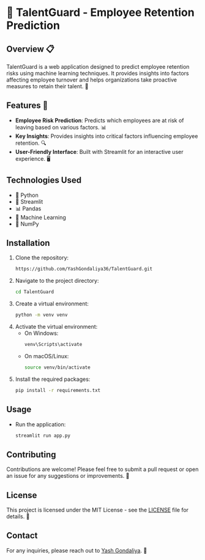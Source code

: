# 🤝 TalentGuard - Employee Retention Prediction

## Overview 📋
TalentGuard is a web application designed to predict employee retention risks using machine learning techniques. It provides insights into factors affecting employee turnover and helps organizations take proactive measures to retain their talent. 🤝

## Features 🌟
- **Employee Risk Prediction**: Predicts which employees are at risk of leaving based on various factors. 📊
- **Key Insights**: Provides insights into critical factors influencing employee retention. 🔍
- **User-Friendly Interface**: Built with Streamlit for an interactive user experience. 🖥️

## Technologies Used
- 🐍 Python
- 🌊 Streamlit
- 📊 Pandas
- 🤖 Machine Learning
- 🔢 NumPy

## Installation
1. Clone the repository:
   ```bash
   https://github.com/YashGondaliya36/TalentGuard.git
   ```
2. Navigate to the project directory:
   ```bash
   cd TalentGuard
   ```
3. Create a virtual environment:
   ```bash
   python -m venv venv
   ```
4. Activate the virtual environment:
   - On Windows:
     ```bash
     venv\Scripts\activate
     ```
   - On macOS/Linux:
     ```bash
     source venv/bin/activate
     ```
5. Install the required packages:
   ```bash
   pip install -r requirements.txt
   ```

## Usage
- Run the application:
   ```bash
   streamlit run app.py
   ```

## Contributing
Contributions are welcome! Please feel free to submit a pull request or open an issue for any suggestions or improvements. 🤗

## License
This project is licensed under the MIT License - see the [LICENSE](LICENSE) file for details. 📜


## Contact
For any inquiries, please reach out to [Yash Gondaliya](https://www.linkedin.com/in/yash-gondaliya-02427a260). 📧